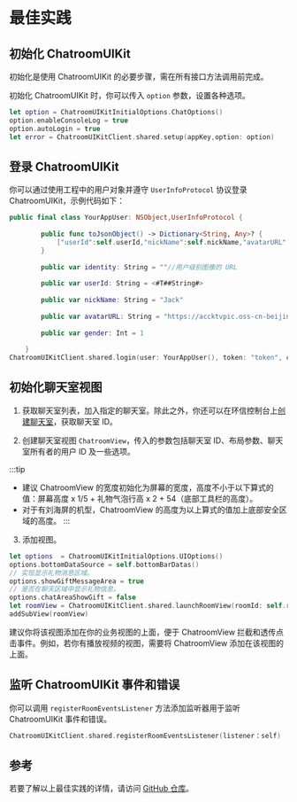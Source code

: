 # 最佳实践

## 初始化 ChatroomUIKit

初始化是使用 ChatroomUIKit 的必要步骤，需在所有接口方法调用前完成。

初始化 ChatroomUIKit 时，你可以传入 `option` 参数，设置各种选项。

```Swift
let option = ChatroomUIKitInitialOptions.ChatOptions()
option.enableConsoleLog = true
option.autoLogin = true
let error = ChatroomUIKitClient.shared.setup(appKey,option: option)
```

## 登录 ChatroomUIKit

你可以通过使用工程中的用户对象并遵守 `UserInfoProtocol` 协议登录 ChatroomUIKit，示例代码如下：

```Swift
public final class YourAppUser: NSObject,UserInfoProtocol {
        
        public func toJsonObject() -> Dictionary<String, Any>? {
            ["userId":self.userId,"nickName":self.nickName,"avatarURL":self.avatarURL,"identity":self.identity,"gender":self.gender]
        }
        
        public var identity: String = ""//用户级别图像的 URL
        
        public var userId: String = <#T##String#>
        
        public var nickName: String = "Jack"
        
        public var avatarURL: String = "https://accktvpic.oss-cn-beijing.aliyuncs.com/pic/sample_avatar/sample_avatar_1.png"
        
        public var gender: Int = 1
        
    }
ChatroomUIKitClient.shared.login(user: YourAppUser(), token: "token", completion: <#T##(ChatError?) -> Void#>)
```

## 初始化聊天室视图

1. 获取聊天室列表，加入指定的聊天室。除此之外，你还可以在环信控制台上[创建聊天室](/product/enable_and_configure_IM.html#创建聊天室)，获取聊天室 ID。

2. 创建聊天室视图 `ChatroomView`，传入的参数包括聊天室 ID、布局参数、聊天室所有者的用户 ID 及一些选项。

:::tip
- 建议 ChatroomView 的宽度初始化为屏幕的宽度，高度不小于以下算式的值：屏幕高度 x 1/5 + 礼物气泡行高 x 2 + 54（底部工具栏的高度）。
- 对于有刘海屏的机型，ChatroomView 的高度为以上算式的值加上底部安全区域的高度。
:::

3. 添加视图。

```Swift
let options  = ChatroomUIKitInitialOptions.UIOptions()
options.bottomDataSource = self.bottomBarDatas()
// 实现显示礼物消息区域。
options.showGiftMessageArea = true
// 是否在聊天区域中显示礼物信息。
options.chatAreaShowGift = false
let roomView = ChatroomUIKitClient.shared.launchRoomView(roomId: self.roomId, frame: CGRect(x: 0, y: ScreenHeight/2.0, width: ScreenWidth, height: ScreenHeight/2.0), ownerId: "Chatroom's owner user id", options: options)
addSubView(roomView)
```

建议你将该视图添加在你的业务视图的上面，便于 ChatroomView 拦截和透传点击事件。例如，若你有播放视频的视图，需要将 ChatroomView 添加在该视图的上面。

## 监听 ChatroomUIKit 事件和错误

你可以调用 `registerRoomEventsListener` 方法添加监听器用于监听 ChatroomUIKit 事件和错误。

```Swift
ChatroomUIKitClient.shared.registerRoomEventsListener(listener：self)
```

## 参考

若要了解以上最佳实践的详情，请访问 [GitHub 仓库](https://github.com/easemob/ChatroomDemo/tree/dev/iOS/ChatroomDemo)。
